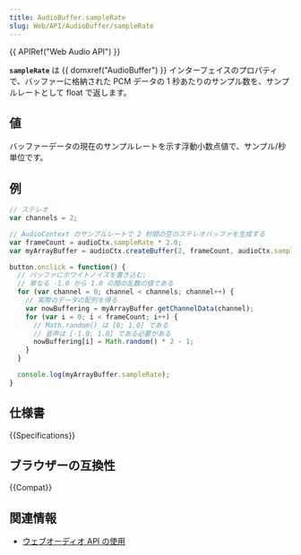 ```yaml
---
title: AudioBuffer.sampleRate
slug: Web/API/AudioBuffer/sampleRate
---
```


{{ APIRef("Web Audio API") }}

**`sampleRate`** は {{ domxref("AudioBuffer") }} インターフェイスのプロパティで、バッファーに格納された PCM データの 1 秒あたりのサンプル数を、サンプルレートとして float で返します。

## 値

バッファーデータの現在のサンプルレートを示す浮動小数点値で、サンプル/秒単位です。

## 例

```js
// ステレオ
var channels = 2;

// AudioContext のサンプルレートで 2 秒間の空のステレオバッファを生成する
var frameCount = audioCtx.sampleRate * 2.0;
var myArrayBuffer = audioCtx.createBuffer(2, frameCount, audioCtx.sampleRate);

button.onclick = function() {
  // バッファにホワイトノイズを書き込む;
  // 単なる -1.0 から 1.0 の間の乱数の値である
  for (var channel = 0; channel < channels; channel++) {
    // 実際のデータの配列を得る
    var nowBuffering = myArrayBuffer.getChannelData(channel);
    for (var i = 0; i < frameCount; i++) {
      // Math.random() は [0; 1.0] である
      // 音声は [-1.0; 1.0] である必要がある
      nowBuffering[i] = Math.random() * 2 - 1;
    }
  }

  console.log(myArrayBuffer.sampleRate);
}
```

## 仕様書

{{Specifications}}

## ブラウザーの互換性

{{Compat}}

## 関連情報

- [ウェブオーディオ API の使用](/ja/docs/Web/API/Web_Audio_API/Using_Web_Audio_API)
